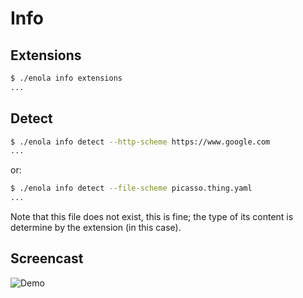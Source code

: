 <!--
    SPDX-License-Identifier: Apache-2.0

    Copyright 2024 The Enola <https://enola.dev> Authors

    Licensed under the Apache License, Version 2.0 (the "License");
    you may not use this file except in compliance with the License.
    You may obtain a copy of the License at

        https://www.apache.org/licenses/LICENSE-2.0

    Unless required by applicable law or agreed to in writing, software
    distributed under the License is distributed on an "AS IS" BASIS,
    WITHOUT WARRANTIES OR CONDITIONS OF ANY KIND, either express or implied.
    See the License for the specific language governing permissions and
    limitations under the License.
-->

# Info

## Extensions

```bash cd ../.././..
$ ./enola info extensions
...
```

## Detect

```bash cd ../.././..
$ ./enola info detect --http-scheme https://www.google.com
...
```

or:

```bash cd ../.././..
$ ./enola info detect --file-scheme picasso.thing.yaml
...
```

Note that this file does not exist, this is fine; the type of its content is determine by the extension (in this case).

## Screencast

![Demo](script.svg)
